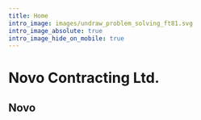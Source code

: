 ```yaml
---
title: Home
intro_image: images/undraw_problem_solving_ft81.svg
intro_image_absolute: true
intro_image_hide_on_mobile: true
---
```


# Novo Contracting Ltd.

## Novo
